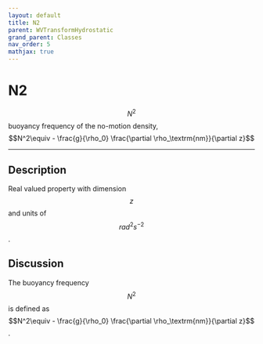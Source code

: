 ```yaml
---
layout: default
title: N2
parent: WVTransformHydrostatic
grand_parent: Classes
nav_order: 5
mathjax: true
---
```


#  N2

$$N^2$$ buoyancy frequency of the no-motion density, $$N^2\equiv - \frac{g}{\rho_0} \frac{\partial \rho_\textrm{nm}}{\partial z}$$


---

## Description
Real valued property with dimension $$z$$ and units of $$rad^2 s^{-2}$$.

## Discussion

The buoyancy frequency $$N^2$$ is defined as $$N^2\equiv - \frac{g}{\rho_0} \frac{\partial \rho_\textrm{nm}}{\partial z}$$.

